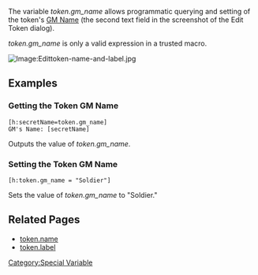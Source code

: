 The variable *token.gm_name* allows programmatic querying and setting
of the token's [GM Name](Token:GM_Name "wikilink") (the second text
field in the screenshot of the Edit Token dialog).

*token.gm_name* is only a valid expression in a trusted macro.

![Image:Edittoken-name-and-label.jpg](Edittoken-name-and-label.jpg
"Image:Edittoken-name-and-label.jpg")

## Examples

### Getting the Token GM Name

``` mtmacro numberLines
[h:secretName=token.gm_name]
GM's Name: [secretName]
```

Outputs the value of *token.gm_name*.

### Setting the Token GM Name

``` mtmacro numberLines
[h:token.gm_name = "Soldier"]
```

Sets the value of *token.gm_name* to "Soldier."

## Related Pages

  - [token.name](token.name "wikilink")
  - [token.label](token.label "wikilink")

[Category:Special Variable](Category:Special_Variable "wikilink")